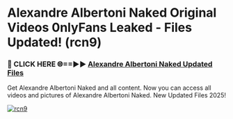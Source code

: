 # Alexandre Albertoni Naked Original Videos 0nlyFans Leaked - Files Updated! (rcn9)

<h3>🔴 CLICK HERE 🌐==►► <a href="https://tinyurl.com/up5wt9bj" rel="nofollow">Alexandre Albertoni Naked Updated Files</a></h3>

Get Alexandre Albertoni Naked and all content. Now you can access all videos and pictures of Alexandre Albertoni Naked. New Updated Files 2025!

[![rcn9](https://i.imgur.com/ABiUzMV.gif)](https://tinyurl.com/up5wt9bj)

